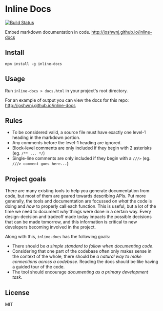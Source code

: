 Inline Docs
====

[![Build Status](https://secure.travis-ci.org/joshwnj/inline-docs.png)](http://travis-ci.org/joshwnj/inline-docs)

Embed markdown documentation in code. <http://joshwnj.github.io/inline-docs>


Install
----

`npm install -g inline-docs`


Usage
----

Run `inline-docs > docs.html` in your project's root directory.

For an example of output you can view the docs for this repo: <http://joshwnj.github.io/inline-docs>

Rules
----

- To be considered valid, a source file must have exactly one level-1 heading in the markdown portion.
- Any comments before the level-1 heading are ignored.
- Block-level comments are only included if they begin with 2 asterisks (eg. `/** ... */`)
- Single-line comments are only included if they begin with a `///>` (eg. `///> comment goes here...`)


Project goals
----

There are many existing tools to help you generate documentation from code, but most of them are geared towards describing APIs. Put more generally, the tools and documentation are focussed on _what_ the code is doing and _how_ to properly call each function. This is useful, but a lot of the time we need to document _why_ things were done in a certain way. Every design-decision and tradeoff made today impacts the possible decisions that can be made tomorrow, and this information is critical to new developers becoming involved in the project.

Along with this, `inline-docs` has the following goals:

- There should be _a simple standard to follow when documenting code_.
- Considering that one part of the codebase often only makes sense in the context of the whole, there should be _a natural way to make connections across a codebase_. Reading the docs should be like having a guided tour of the code.
- The tool should encourage _documenting as a primary development task_.


License
----

MIT
